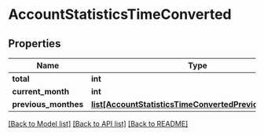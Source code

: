 # AccountStatisticsTimeConverted

## Properties
Name | Type | Description | Notes
------------ | ------------- | ------------- | -------------
**total** | **int** |  | [optional] 
**current_month** | **int** |  | [optional] 
**previous_monthes** | [**list[AccountStatisticsTimeConvertedPreviousMonthes]**](AccountStatisticsTimeConvertedPreviousMonthes.md) |  | [optional] 

[[Back to Model list]](../README.md#documentation-for-models) [[Back to API list]](../README.md#documentation-for-api-endpoints) [[Back to README]](../README.md)


